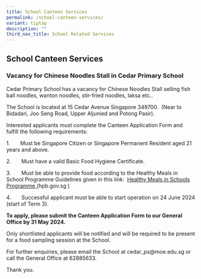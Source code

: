 ```yaml
---
title: School Canteen Services
permalink: /school-canteen-services/
variant: tiptap
description: ""
third_nav_title: School Related Services
---
```

<h2>School Canteen Services</h2>
<h3><strong>Vacancy for Chinese Noodles Stall in Cedar Primary School</strong></h3>
<p>Cedar Primary School has a vacancy for Chinese Noodles Stall selling fish
ball noodles, wanton noodles, stir-fried noodles, laksa etc..</p>
<p>The School is located at 15 Cedar Avenue Singapore 349700.&nbsp; (Near
to Bidadari, Joo Seng Road, Upper Aljunied and Potong Pasir).</p>
<p>Interested applicants must complete the Canteen Application Form and fulfill
the following requirements:</p>
<p>1.&nbsp;&nbsp;&nbsp;&nbsp;&nbsp;&nbsp; Must be Singapore Citizen or Singapore
Permanent Resident aged 21 years and above.</p>
<p>2.&nbsp;&nbsp;&nbsp;&nbsp;&nbsp;&nbsp; Must have a valid Basic Food Hygiene
Certificate.</p>
<p>3.&nbsp;&nbsp;&nbsp;&nbsp;&nbsp;&nbsp; Must be able to provide food according
to the Healthy Meals in School Programme Guidelines given in this link:&nbsp;
<a href="https://www.hpb.gov.sg/schools/school-programmes/healthy-meals-in-schools-programme" rel="noopener noreferrer nofollow" target="_blank">Healthy Meals in Schools Programme (</a><a rel="noopener noreferrer nofollow" target="_blank">hpb.gov.sg</a> 
<a href="https://www.hpb.gov.sg/schools/school-programmes/healthy-meals-in-schools-programme" rel="noopener noreferrer nofollow" target="_blank">)</a>
</p>
<p>4.&nbsp;&nbsp;&nbsp;&nbsp;&nbsp;&nbsp; Successful applicant must be able
to start operation on 24 June 2024 (start of Term 3).</p>
<p><strong>To apply, please submit the Canteen Application Form to our General Office by 31 May 2024.&nbsp;</strong>
</p>
<p>Only shortlisted applicants will be notified and will be required to be
present for a food sampling session at the School.</p>
<p>For further enquiries, please email the School at <a rel="noopener noreferrer nofollow" target="_blank">cedar_ps@moe.edu.sg</a> or
call the General Office at 62885633.</p>
<p>Thank you.</p>
